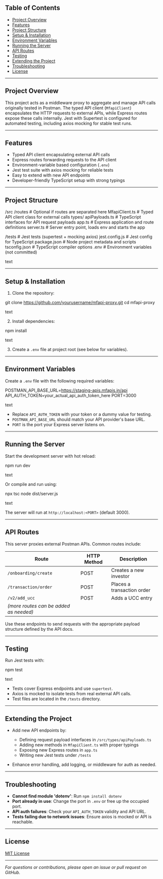 ## Table of Contents

- [Project Overview](#project-overview)
- [Features](#features)
- [Project Structure](#project-structure)
- [Setup & Installation](#setup--installation)
- [Environment Variables](#environment-variables)
- [Running the Server](#running-the-server)
- [API Routes](#api-routes)
- [Testing](#testing)
- [Extending the Project](#extending-the-project)
- [Troubleshooting](#troubleshooting)
- [License](#license)

---

## Project Overview

This project acts as a middleware proxy to aggregate and manage API calls originally tested in Postman. The typed API client (`MfapiClient`) encapsulates the HTTP requests to external APIs, while Express routes expose these calls internally. Jest with Supertest is configured for automated testing, including axios mocking for stable test runs.

---

## Features

- Typed API client encapsulating external API calls
- Express routes forwarding requests to the API client
- Environment-variable based configuration (`.env`)
- Jest test suite with axios mocking for reliable tests
- Easy to extend with new API endpoints
- Developer-friendly TypeScript setup with strong typings

---

## Project Structure

/src
/routes # Optional if routes are separated here
MfapiClient.ts # Typed API client class for external calls
types/
apiPayloads.ts # TypeScript interfaces for API request payloads
app.ts # Express application and route definitions
server.ts # Server entry point, loads env and starts the app

/tests # Jest tests (supertest + mocking axios)
jest.config.js # Jest config for TypeScript
package.json # Node project metadata and scripts
tsconfig.json # TypeScript compiler options
.env # Environment variables (not committed)

text

---

## Setup & Installation

1. Clone the repository:

git clone https://github.com/yourusername/mfapi-proxy.git
cd mfapi-proxy

text

2. Install dependencies:

npm install

text

3. Create a `.env` file at project root (see below for variables).

---

## Environment Variables

Create a `.env` file with the following required variables:

POSTMAN_API_BASE_URL=https://staging-apis.mfapis.in/api
API_AUTH_TOKEN=your_actual_api_auth_token_here
PORT=3000

text

- Replace `API_AUTH_TOKEN` with your token or a dummy value for testing.
- `POSTMAN_API_BASE_URL` should match your API provider's base URL.
- `PORT` is the port your Express server listens on.

---

## Running the Server

Start the development server with hot reload:

npm run dev

text

Or compile and run using:

npx tsc
node dist/server.js

text

The server will run at `http://localhost:<PORT>` (default 3000).

---

## API Routes

This server proxies external Postman APIs. Common routes include:

| Route                   | HTTP Method | Description                      |
|-------------------------|-------------|--------------------------------|
| `/onboarding/create`    | POST        | Creates a new investor          |
| `/transaction/order`    | POST        | Places a transaction order      |
| `/v2/add_ucc`           | POST        | Adds a UCC entry                |
| *(more routes can be added as needed)* | | |

Use these endpoints to send requests with the appropriate payload structure defined by the API docs.

---

## Testing

Run Jest tests with:

npm test

text

- Tests cover Express endpoints and use `supertest`.
- Axios is mocked to isolate tests from real external API calls.
- Test files are located in the `/tests` directory.

---

## Extending the Project

- Add new API endpoints by:
  - Defining request payload interfaces in `/src/types/apiPayloads.ts`
  - Adding new methods in `MfapiClient.ts` with proper typings
  - Exposing new Express routes in `app.ts`
  - Writing new Jest tests under `/tests`

- Enhance error handling, add logging, or middleware for auth as needed.

---

## Troubleshooting

- **Cannot find module 'dotenv'**: Run `npm install dotenv`
- **Port already in use**: Change the port in `.env` or free up the occupied port.
- **API auth failures**: Check your `API_AUTH_TOKEN` validity and API URL.
- **Tests failing due to network issues**: Ensure axios is mocked or API is reachable.

---

## License

[MIT License](LICENSE)

---

*For questions or contributions, please open an issue or pull request on GitHub.*
